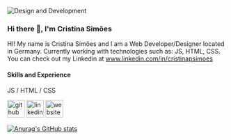 ![Design and Development](https://media-exp1.licdn.com/dms/image/C5616AQHVNNgMc96FYQ/profile-displaybackgroundimage-shrink_200_800/0/1616010173057?e=1621468800&v=beta&t=OueNed0fEEo_QM9fhVpCxflcpPgwdF-oCR_GhSYyoJc)

### Hi there 👋, I'm Cristina Simões

HI! My name is Cristina Simões and I am a Web Developer/Designer located in Germany. Currently working with technologies such as: JS, HTML, CSS. You can check out my Linkedin at www.linkedin.com/in/cristinapsimoes

#### Skills and Experience

JS / HTML / CSS


[<img src='https://cdn.jsdelivr.net/npm/simple-icons@3.0.1/icons/github.svg' alt='github' height='40'>](https://github.com/cristinasimoes)  [<img src='https://cdn.jsdelivr.net/npm/simple-icons@3.0.1/icons/linkedin.svg' alt='linkedin' height='40'>](https://www.linkedin.com/in/cristinapsimoes/)  [<img src='https://cdn.jsdelivr.net/npm/simple-icons@3.0.1/icons/icloud.svg' alt='website' height='40'>](simoeswebdevelopment@gmail.com)  



[![Anurag's GitHub stats](https://github-readme-stats.vercel.app/api?username=cristinasimoes)](https://github.com/anuraghazra/github-readme-stats)



